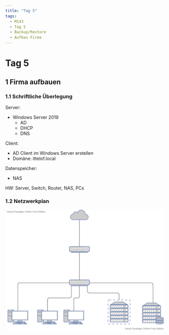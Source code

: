 ```yaml
---
title: "Tag 5"
tags:
  - M143
  - Tag 5
  - Backup/Restore
  - Aufbau Firma
---
```


# Tag 5

## 1 Firma aufbauen

### 1.1 Schriftliche Überlegung

Server:
- Windows Server 2019
  - AD
  - DHCP
  - DNS

Client:
- AD Client im Windows Server erstellen
- Domäne: ittelof.local

Datenspeicher:
- NAS

HW: 
Server, Switch, Router, NAS, PCs

### 1.2 Netzwerkplan

![Netzwerkplan](/data/m143/netzwerkplan_firma_ittelof.vpd.svg)